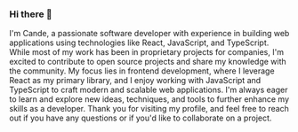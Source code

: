 ### Hi there 👋
I'm Cande, a passionate software developer with experience in building web applications using technologies like React, JavaScript, and TypeScript. While most of my work has been in proprietary projects for companies, I'm excited to contribute to open source projects and share my knowledge with the community. My focus lies in frontend development, where I leverage React as my primary library, and I enjoy working with JavaScript and TypeScript to craft modern and scalable web applications. I'm always eager to learn and explore new ideas, techniques, and tools to further enhance my skills as a developer. Thank you for visiting my profile, and feel free to reach out if you have any questions or if you'd like to collaborate on a project.

<!--
**sanchezcande/sanchezcande** is a ✨ _special_ ✨ repository because its `README.md` (this file) appears on your GitHub profile.

### ⚙️ &nbsp;GitHub Analytics

<p align="center">
<a href="https://github.com/sanchezcande">
  <img height="180em" src="https://github-readme-stats-eight-theta.vercel.app/api?username=sanchezcande&show_icons=true&theme=algolia&include_all_commits=true&count_private=true"/>
  <img height="180em" src="https://github-readme-stats-eight-theta.vercel.app/api/top-langs/?username=sanchezcande&layout=compact&langs_count=8&theme=algolia"/>
</a>
</p>
